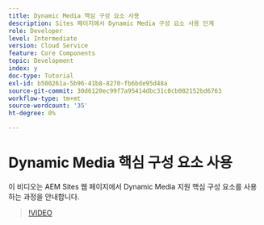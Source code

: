 ```yaml
---
title: Dynamic Media 핵심 구성 요소 사용
description: Sites 페이지에서 Dynamic Media 구성 요소 사용 단계
role: Developer
level: Intermediate
version: Cloud Service
feature: Core Components
topic: Development
index: y
doc-type: Tutorial
exl-id: b500261a-5b96-41b8-8270-fb6bde95d48a
source-git-commit: 30d6120ec99f7a95414dbc31c0cb002152bd6763
workflow-type: tm+mt
source-wordcount: '35'
ht-degree: 0%

---
```


# Dynamic Media 핵심 구성 요소 사용

이 비디오는 AEM Sites 웹 페이지에서 Dynamic Media 지원 핵심 구성 요소를 사용하는 과정을 안내합니다.

>[!VIDEO](https://video.tv.adobe.com/v/335461?quality=12&learn=on)
